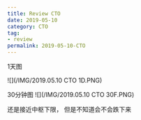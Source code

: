 ```yaml
---
title: Review CTO
date: 2019-05-10
category: CTO
tag:
- review
permalink: 2019-05-10-CTO
---
```

1天图

![](/IMG/2019.05.10 CTO 1D.PNG)

30分钟图
![](/IMG/2019.05.10 CTO 30F.PNG)

还是接近中枢下限， 但是不知道会不会跌下来
